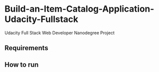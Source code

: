# Build-an-Item-Catalog-Application-Udacity-Fullstack
Udacity Full Stack Web Developer Nanodegree Project

## Requirements


## How to run

